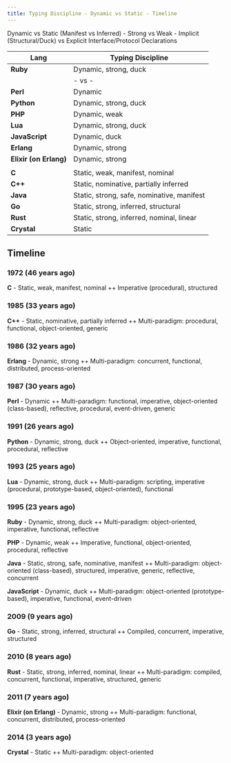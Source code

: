 ```yaml
---
title: Typing Discipline - Dynamic vs Static - Timeline
---
```



Dynamic vs Static (Manifest vs Inferred) -
Strong vs Weak -
Implicit (Structural/Duck) vs Explicit Interface/Protocol Declarations


| Lang                   | Typing Discipline                                                    |
|------------------------|----------------------------------------------------------------------|
| **Ruby**               | Dynamic, strong, duck                                                |
|                        | - vs -                                                               |
| **Perl**               | Dynamic                                                              |
| **Python**             | Dynamic, strong, duck                                                |
| **PHP**                | Dynamic, weak                                                        |
| **Lua**                | Dynamic, strong, duck                                                |
| **JavaScript**         | Dynamic, duck                                                        |
| **Erlang**             | Dynamic, strong                                                      |
| **Elixir (on Erlang)** | Dynamic, strong                                                      |
|                        |                                                                      |
| **C**                  | Static, weak, manifest, nominal                                      |
| **C++**                | Static, nominative, partially inferred                               |
| **Java**               | Static, strong, safe, nominative, manifest                           |
| **Go**                 | Static, strong, inferred, structural                                 |
| **Rust**               | Static, strong, inferred, nominal, linear                            |
| **Crystal**            | Static                                                               |




## Timeline


### 1972  (46 years ago)

**C**  - Static, weak, manifest, nominal  ++ Imperative (procedural), structured

### 1985  (33 years ago)

**C++**  - Static, nominative, partially inferred ++ Multi-paradigm: procedural, functional, object-oriented, generic

### 1986  (32 years ago)

**Erlang**  - Dynamic, strong ++ Multi-paradigm: concurrent, functional, distributed, process-oriented


### 1987 (30 years ago)

**Perl** - Dynamic ++ Multi-paradigm: functional, imperative, object-oriented (class-based), reflective, procedural, event-driven, generic

### 1991 (26 years ago)

**Python** - Dynamic, strong, duck ++ Object-oriented, imperative, functional, procedural, reflective


### 1993 (25 years ago)

**Lua**  - Dynamic, strong, duck ++ Multi-paradigm: scripting, imperative (procedural, prototype-based, object-oriented), functional


### 1995 (23 years ago)

**Ruby** - Dynamic, strong, duck ++ Multi-paradigm: object-oriented, imperative, functional, reflective

**PHP**  - Dynamic, weak ++ Imperative, functional, object-oriented, procedural, reflective

**Java** - Static, strong, safe, nominative, manifest ++ Multi-paradigm: object-oriented (class-based), structured, imperative, generic, reflective, concurrent

**JavaScript**  - Dynamic, duck ++ Multi-paradigm: object-oriented (prototype-based), imperative, functional, event-driven


### 2009 (9 years ago)

**Go** - Static, strong, inferred, structural ++ Compiled, concurrent, imperative, structured

### 2010 (8 years ago)

**Rust** - Static, strong, inferred, nominal, linear ++ Multi-paradigm: compiled, concurrent, functional, imperative, structured, generic

### 2011 (7 years ago)

**Elixir (on Erlang)** - Dynamic, strong ++ Multi-paradigm: functional, concurrent, distributed, process-oriented   

### 2014 (3 years ago)

**Crystal** - Static ++ Multi-paradigm: object-oriented
